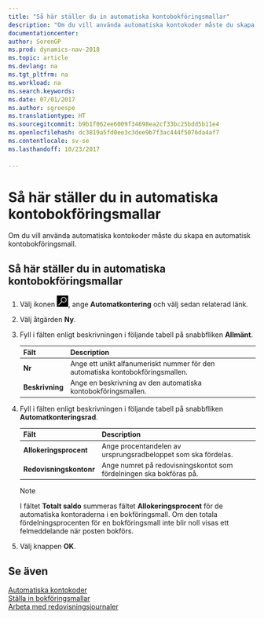 ```yaml
---
title: "Så här ställer du in automatiska kontobokföringsmallar"
description: "Om du vill använda automatiska kontokoder måste du skapa en automatisk kontobokföringsmall."
documentationcenter: 
author: SorenGP
ms.prod: dynamics-nav-2018
ms.topic: article
ms.devlang: na
ms.tgt_pltfrm: na
ms.workload: na
ms.search.keywords: 
ms.date: 07/01/2017
ms.author: sgroespe
ms.translationtype: HT
ms.sourcegitcommit: b9b1f062ee6009f34698ea2cf33bc25bdd5b11e4
ms.openlocfilehash: dc3819a5fd0ee3c3dee9b7f3ac444f5076da4af7
ms.contentlocale: sv-se
ms.lasthandoff: 10/23/2017

---
```

# <a name="how-to-set-up-automatic-account-posting-groups"></a>Så här ställer du in automatiska kontobokföringsmallar
Om du vill använda automatiska kontokoder måste du skapa en automatisk kontobokföringsmall.  

## <a name="to-set-up-automatic-account-posting-groups"></a>Så här ställer du in automatiska kontobokföringsmallar  

1.  Välj ikonen ![Söka efter sida eller rapport](../../media/ui-search/search_small.png "Ikonen Söka efter sida eller rapport"), ange **Automatkontering** och välj sedan relaterad länk.  
2.  Välj åtgärden **Ny**.  
3.  Fyll i fälten enligt beskrivningen i följande tabell på snabbfliken **Allmänt**.  

    |Fält|Description|  
    |-----------|-----------------|  
    |**Nr**|Ange ett unikt alfanumeriskt nummer för den automatiska kontobokföringsmallen.|  
    |**Beskrivning**|Ange en beskrivning av den automatiska kontobokföringsmallen.|  

4.  Fyll i fälten enligt beskrivningen i följande tabell på snabbfliken **Automatkonteringsrad**.  

    |Fält|Description|  
    |-----------|-----------------|  
    |**Allokeringsprocent**|Ange procentandelen av ursprungsradbeloppet som ska fördelas.|  
    |**Redovisningskontonr**|Ange numret på redovisningskontot som fördelningen ska bokföras på.|  

    > [!NOTE]  
    >  I fältet **Totalt saldo** summeras fältet **Allokeringsprocent** för de automatiska kontoraderna i en bokföringsmall. Om den totala fördelningsprocenten för en bokföringsmall inte blir noll visas ett felmeddelande när posten bokförs.  

5.  Välj knappen **OK**.  

## <a name="see-also"></a>Se även  
 [Automatiska kontokoder](automatic-account-codes.md)   
 [Ställa in bokföringsmallar](../../finance-posting-groups.md)  
 [Arbeta med redovisningsjournaler](../../ui-work-general-journals.md)

